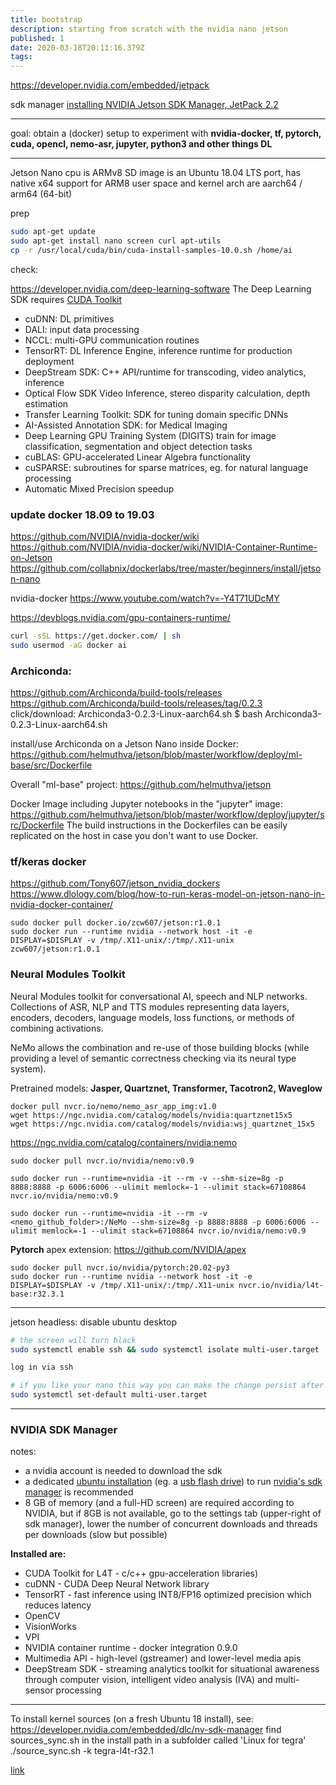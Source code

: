 ```yaml
---
title: bootstrap
description: starting from scratch with the nvidia nano jetson
published: 1
date: 2020-03-18T20:11:16.379Z
tags: 
---
```


https://developer.nvidia.com/embedded/jetpack

sdk manager [installing NVIDIA Jetson SDK Manager, JetPack 2.2](https://www.youtube.com/watch?v=s1QDsa6SzuQ)

---
goal: obtain a (docker) setup to experiment with **nvidia-docker, tf, pytorch, cuda, opencl, nemo-asr, jupyter, python3 and other things DL**

---

Jetson Nano cpu is ARMv8
SD image is an Ubuntu 18.04 LTS port, has native x64 support for ARM8
user space and kernel arch are aarch64 / arm64 (64-bit)

prep

```bash
sudo apt-get update
sudo apt-get install nano screen curl apt-utils
cp -r /usr/local/cuda/bin/cuda-install-samples-10.0.sh /home/ai
```
check:

https://developer.nvidia.com/deep-learning-software
The Deep Learning SDK requires [CUDA Toolkit](https://developer.nvidia.com/cuda-toolkit)

- cuDNN: DL primitives
- DALI: input data processing
- NCCL: multi-GPU communication routines
- TensorRT: DL Inference Engine, inference runtime for production deployment
- DeepStream SDK: C++ API/runtime for transcoding, video analytics, inference
- Optical Flow SDK
Video Inference, stereo disparity calculation, depth estimation
- Transfer Learning Toolkit: SDK for tuning domain specific DNNs
- AI-Assisted Annotation SDK: for Medical Imaging
- Deep Learning GPU Training System (DIGITS)
train for image classification, segmentation and object detection tasks
- cuBLAS: GPU-accelerated Linear Algebra functionality
- cuSPARSE: 
subroutines for sparse matrices, eg. for natural language processing
- Automatic Mixed Precision speedup


### update docker 18.09 to 19.03

https://github.com/NVIDIA/nvidia-docker/wiki
https://github.com/NVIDIA/nvidia-docker/wiki/NVIDIA-Container-Runtime-on-Jetson
https://github.com/collabnix/dockerlabs/tree/master/beginners/install/jetson-nano

nvidia-docker  https://www.youtube.com/watch?v=-Y4T71UDcMY


https://devblogs.nvidia.com/gpu-containers-runtime/
```bash
curl -sSL https://get.docker.com/ | sh
sudo usermod -aG docker ai
```



### Archiconda:

https://github.com/Archiconda/build-tools/releases
https://github.com/Archiconda/build-tools/releases/tag/0.2.3
click/download:
Archiconda3-0.2.3-Linux-aarch64.sh
$ bash Archiconda3-0.2.3-Linux-aarch64.sh

install/use Archiconda on a Jetson Nano inside Docker:
https://github.com/helmuthva/jetson/blob/master/workflow/deploy/ml-base/src/Dockerfile

Overall "ml-base" project:
https://github.com/helmuthva/jetson

Docker Image including Jupyter notebooks in the "jupyter" image:
https://github.com/helmuthva/jetson/blob/master/workflow/deploy/jupyter/src/Dockerfile
The build instructions in the Dockerfiles can be easily replicated on the host in case you don't want to use Docker.


### tf/keras docker

https://github.com/Tony607/jetson_nvidia_dockers
https://www.dlology.com/blog/how-to-run-keras-model-on-jetson-nano-in-nvidia-docker-container/
```
sudo docker pull docker.io/zcw607/jetson:r1.0.1
sudo docker run --runtime nvidia --network host -it -e DISPLAY=$DISPLAY -v /tmp/.X11-unix/:/tmp/.X11-unix zcw607/jetson:r1.0.1
```


### **Neural Modules Toolkit**

Neural Modules toolkit for conversational AI, speech and NLP networks.
Collections of ASR, NLP and TTS modules representing data layers, encoders, decoders, language models, loss functions, or methods of combining activations. 

NeMo allows the combination and re-use of those building blocks (while providing a level of semantic correctness checking via its neural type system). 

Pretrained models: **Jasper, Quartznet, Transformer, Tacotron2, Waveglow**

```
docker pull nvcr.io/nemo/nemo_asr_app_img:v1.0
wget https://ngc.nvidia.com/catalog/models/nvidia:quartznet15x5
wget https://ngc.nvidia.com/catalog/models/nvidia:wsj_quartznet_15x5
```

https://ngc.nvidia.com/catalog/containers/nvidia:nemo
```
sudo docker pull nvcr.io/nvidia/nemo:v0.9

sudo docker run --runtime=nvidia -it --rm -v --shm-size=8g -p 8888:8888 -p 6006:6006 --ulimit memlock=-1 --ulimit stack=67108864 nvcr.io/nvidia/nemo:v0.9

sudo docker run --runtime=nvidia -it --rm -v <nemo_github_folder>:/NeMo --shm-size=8g -p 8888:8888 -p 6006:6006 --ulimit memlock=-1 --ulimit stack=67108864 nvcr.io/nvidia/nemo:v0.9
```


**Pytorch**
apex extension: https://github.com/NVIDIA/apex

```
sudo docker pull nvcr.io/nvidia/pytorch:20.02-py3
sudo docker run --runtime nvidia --network host -it -e DISPLAY=$DISPLAY -v /tmp/.X11-unix/:/tmp/.X11-unix nvcr.io/nvidia/l4t-base:r32.3.1
```


---

jetson headless: disable ubuntu desktop

```bash
# the screen will turn black
sudo systemctl enable ssh && sudo systemctl isolate multi-user.target

log in via ssh

# if you like your nano this way you can make the change persist after reboot
sudo systemctl set-default multi-user.target
```

---

### NVIDIA SDK Manager

notes:
- a nvidia account is needed to download the sdk
- a dedicated [ubuntu installation](https://ubuntu.com/download/desktop) (eg. a [usb flash drive](https://linuxhint.com/run-ubuntu-18-04-from-usb-stick/)) to run [nvidia's sdk manager](https://developer.nvidia.com/nvidia-sdk-manager) is recommended
- 8 GB of memory (and a full-HD screen) are required according to NVIDIA, but if 8GB is not available, go to the settings tab (upper-right of sdk manager), lower the number of concurrent downloads and threads per downloads (slow but possible)

**Installed are:**
- CUDA Toolkit for L4T - c/c++ gpu-acceleration libraries)
- cuDNN - CUDA Deep Neural Network library
- TensorRT - fast inference using INT8/FP16 optimized precision which reduces latency
- OpenCV
- VisionWorks
- VPI
- NVIDIA container runtime - docker integration 0.9.0
- Multimedia API - high-level (gstreamer) and lower-level media apis
- DeepStream SDK - streaming analytics toolkit for situational awareness through computer vision, intelligent video analysis (IVA) and multi-sensor processing

---
To install kernel sources (on a fresh Ubuntu 18 install), see: 
https://developer.nvidia.com/embedded/dlc/nv-sdk-manager
find sources_sync.sh in the install path in a subfolder called 'Linux for tegra'
./source_sync.sh -k tegra-l4t-r32.1

[link](https://devtalk.nvidia.com/default/topic/1055416/request-install-linux-headers-on-jetson-nano/?offset=9)
